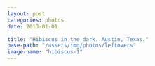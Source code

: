 ```yaml
---
layout: post
categories: photos
date: 2013-01-01

title: "Hibiscus in the dark. Austin, Texas."
base-path: "/assets/img/photos/leftovers"
image-name: "hibiscus-1"
---
```

